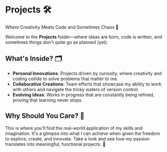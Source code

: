 # Projects 🛠️  
Where Creativity Meets Code and Sometimes Chaos 🌟  

Welcome to the **Projects** folder—where ideas are born, code is written, and sometimes things don't quite go as planned (yet).  

## What's Inside? 🗂️  
- **Personal Innovations**: Projects driven by curiosity, where creativity and coding collide to solve problems that matter to me.  
- **Collaborative Creations**: Team efforts that showcase my ability to work with others and navigate the tricky waters of version control.  
- **Evolving Ideas**: Works in progress that are constantly being refined, proving that learning never stops.  

## Why Should You Care? 🤔  
This is where you'll find the real-world application of my skills and imagination. It's a glimpse into what I can achieve when given the freedom to explore, create, and innovate. Take a look and see how my passion translates into meaningful, functional projects. 🚀  

